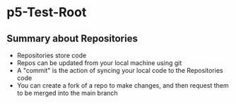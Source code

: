 # p5-Test-Root


## Summary about Repositories
- Repositories store code
- Repos can be updated from your local machine using git
- A "commit" is the action of syncing your local code to the Repositories code
- You can create a fork of a repo to make changes, and then request them to be merged into the main branch
